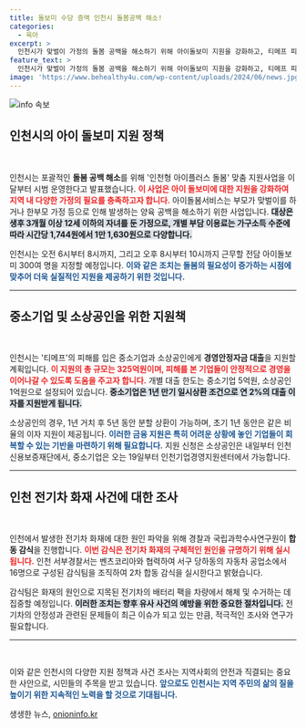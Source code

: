 ```yaml
---
title: 돌보미 수당 증액 인천시 돌봄공백 해소!
categories:
  - 육아
excerpt: >
  인천시가 맞벌이 가정의 돌봄 공백을 해소하기 위해 아이돌보미 지원을 강화하고, 티메프 피해 소상공인에게 325억 대출을 지원합니다. 벤츠 전기차 화재 원인 조사도 진행 중입니다!
feature_text: >
  인천시가 맞벌이 가정의 돌봄 공백을 해소하기 위해 아이돌보미 지원을 강화하고, 티메프 피해 소상공인에게 325억 대출을 지원합니다. 벤츠 전기차 화재 원인 조사도 진행 중입니다!
image: 'https://www.behealthy4u.com/wp-content/uploads/2024/06/news.jpg'
---
```


<p><img src="https://www.behealthy4u.com/wp-content/uploads/2024/06/news.jpg" alt="info 속보" /></p>

<h2 data-ke-size="size26">인천시의 아이 돌보미 지원 정책</h2>

<p data-ke-size="size16">&nbsp;</p>

<p>인천시는 포괄적인 <b>돌봄 공백 해소</b>를 위해 '인천형 아이플러스 돌봄' 맞춤 지원사업을 이달부터 시범 운영한다고 발표했습니다. <b><span style="color: #ee2323;">이 사업은 아이 돌보미에 대한 지원을 강화하여 지역 내 다양한 가정의 필요를 충족하고자 합니다.</span></b> 아이돌봄서비스는 부모가 맞벌이를 하거나 한부모 가정 등으로 인해 발생하는 양육 공백을 해소하기 위한 사업입니다. <b><span style="background-color: #21538527;">대상은 생후 3개월 이상 12세 이하의 자녀를 둔 가정으로, 개별 부담 이용료는 가구소득 수준에 따라 시간당 1,744원에서 1만 1,630원으로 다양합니다.</span></b></p>

<p>인천시는 오전 6시부터 8시까지, 그리고 오후 8시부터 10시까지 근무할 전담 아이돌보미 300여 명을 지정할 예정입니다. <b><span style="color: #1a5490;">이와 같은 조치는 돌봄의 필요성이 증가하는 시점에 맞추어 더욱 실질적인 지원을 제공하기 위한 것입니다.</span></b> </p>

<hr>

<h2 data-ke-size="size26">중소기업 및 소상공인을 위한 지원책</h2>

<p data-ke-size="size16">&nbsp;</p>

<p>인천시는 '티메프'의 피해를 입은 중소기업과 소상공인에게 <b>경영안정자금 대출</b>을 지원할 계획입니다. <b><span style="color: #ee2323;">이 지원의 총 규모는 325억원이며, 피해를 본 기업들이 안정적으로 경영을 이어나갈 수 있도록 도움을 주고자 합니다.</span></b> 개별 대출 한도는 중소기업 5억원, 소상공인 1억원으로 설정되어 있습니다. <b><span style="background-color: #21538527;">중소기업은 1년 만기 일시상환 조건으로 연 2%의 대출 이자를 지원받게 됩니다.</span></b></p>

<p>소상공인의 경우, 1년 거치 후 5년 동안 분할 상환이 가능하며, 초기 1년 동안은 같은 비율의 이자 지원이 제공됩니다. <b><span style="color: #1a5490;">이러한 금융 지원은 특히 어려운 상황에 놓인 기업들이 회복할 수 있는 기반을 마련하기 위해 필요합니다.</span></b> 지원 신청은 소상공인은 내일부터 인천신용보증재단에서, 중소기업은 오는 19일부터 인천기업경영지원센터에서 가능합니다.</p>

<hr>

<h2 data-ke-size="size26">인천 전기차 화재 사건에 대한 조사</h2>

<p data-ke-size="size16">&nbsp;</p>

<p>인천에서 발생한 전기차 화재에 대한 원인 파악을 위해 경찰과 국립과학수사연구원이 <b>합동 감식</b>을 진행합니다. <b><span style="color: #ee2323;">이번 감식은 전기차 화재의 구체적인 원인을 규명하기 위해 실시됩니다.</span></b> 인천 서부경찰서는 벤츠코리아와 협력하여 서구 당하동의 자동차 공업소에서 16명으로 구성된 감식팀을 조직하여 2차 합동 감식을 실시한다고 밝혔습니다.</p>

<p>감식팀은 화재의 원인으로 지목된 전기차의 배터리 팩을 차량에서 해체 및 수거하는 데 집중할 예정입니다. <b><span style="background-color: #21538527;">이러한 조치는 향후 유사 사건의 예방을 위한 중요한 절차입니다.</span></b> 전기차의 안정성과 관련된 문제들이 최근 이슈가 되고 있는 만큼, 적극적인 조사와 연구가 필요합니다. </p>

<hr>

<p data-ke-size="size16">&nbsp;</p>

<p>이와 같은 인천시의 다양한 지원 정책과 사건 조사는 지역사회의 안전과 직결되는 중요한 사안으로, 시민들의 주목을 받고 있습니다. <b><span style="color: #1a5490;">앞으로도 인천시는 지역 주민의 삶의 질을 높이기 위한 지속적인 노력을 할 것으로 기대됩니다.</span></b></p>
생생한 뉴스, <a href="https://onioninfo.kr" rel="dofollow">onioninfo.kr</a>


